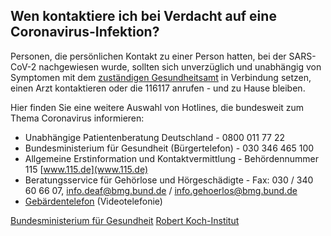 ## Wen kontaktiere ich bei Verdacht auf eine Coronavirus-Infektion?

Personen, die persönlichen Kontakt zu einer Person hatten, bei der SARS-CoV-2 nachgewiesen wurde, sollten sich unverzüglich und unabhängig von Symptomen mit dem [zuständigen Gesundheitsamt](https://tools.rki.de/plztool) in Verbindung setzen, einen Arzt kontaktieren oder die 116117 anrufen - und zu Hause bleiben.

Hier finden Sie eine weitere Auswahl von Hotlines, die bundesweit zum Thema Coronavirus informieren:
- Unabhängige Patientenberatung Deutschland - 0800 011 77 22
- Bundesministerium für Gesundheit (Bürgertelefon) - 030 346 465 100
- Allgemeine Erstinformation und Kontaktvermittlung - Behördennummer 115 [www.115.de](www.115.de)
- Beratungsservice für Gehörlose und Hörgeschädigte - Fax: 030 / 340 60 66 07, info.deaf@bmg.bund.de / info.gehoerlos@bmg.bund.de
- [Gebärdentelefon](https://www.gebaerdentelefon.de/bmg/) (Videotelefonie)

[Bundesministerium für Gesundheit](https://www.bundesgesundheitsministerium.de/coronavirus.html) [Robert Koch-Institut](https://tools.rki.de/plztool)
